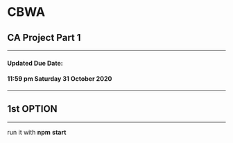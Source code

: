 # **CBWA**

## CA Project Part 1
----------------------
#### Updated Due Date:
#### 11:59 pm Saturday 31 October 2020
---------------------
## 1st OPTION
---------------------
run it with **npm** **start**
